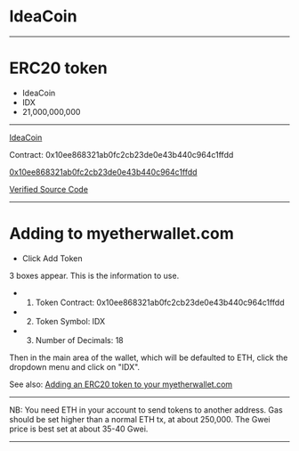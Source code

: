 # IdeaCoin

-----

# ERC20 token

- IdeaCoin
- IDX
- 21,000,000,000


-----

[IdeaCoin](https://etherscan.io/token/0x10ee868321ab0fc2cb23de0e43b440c964c1ffdd)


Contract: 0x10ee868321ab0fc2cb23de0e43b440c964c1ffdd


[0x10ee868321ab0fc2cb23de0e43b440c964c1ffdd](https://etherscan.io/address/0x10ee868321ab0fc2cb23de0e43b440c964c1ffdd#readContract)


[Verified Source Code](https://etherscan.io/address/0x10ee868321ab0fc2cb23de0e43b440c964c1ffdd#code)


-----

# Adding to myetherwallet.com

- Click Add Token

3 boxes appear. This is the information to use.

- 1. Token Contract:  0x10ee868321ab0fc2cb23de0e43b440c964c1ffdd
- 2. Token Symbol: IDX
- 3. Number of Decimals: 18


Then in the main area of the wallet, which will be defaulted to ETH, click the dropdown menu and click on "IDX".



See also: [Adding an ERC20 token to your myetherwallet.com](https://github.com/insaneinthemembrane/ERC20-Adding-Token)

-----


NB: You need ETH in your account to send tokens to another address. Gas should be set higher than a normal ETH tx, at about 250,000. The Gwei price is best set at about 35-40 Gwei.


------
